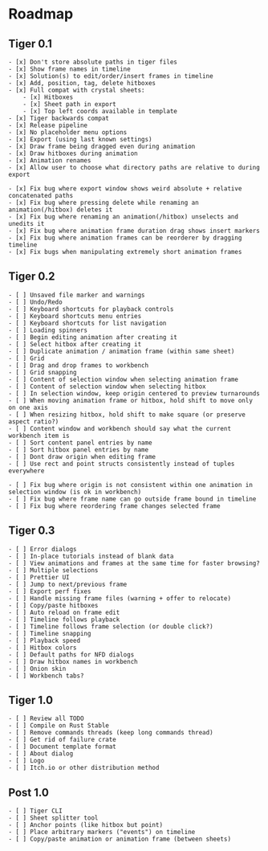 
# Roadmap

## Tiger 0.1
	- [x]️ Don't store absolute paths in tiger files
	- [x]️ Show frame names in timeline
	- [x]️ Solution(s) to edit/order/insert frames in timeline
	- [x]️ Add, position, tag, delete hitboxes
	- [x]️ Full compat with crystal sheets:
		- [x]️ Hitboxes
		- [x]️ Sheet path in export
		- [x]️ Top left coords available in template
	- [x]️ Tiger backwards compat
	- [x]️ Release pipeline
	- [x]️ No placeholder menu options
	- [x]️ Export (using last known settings)
	- [x]️ Draw frame being dragged even during animation
	- [x]️ Draw hitboxes during animation
	- [x]️ Animation renames
	- [x]️ Allow user to choose what directory paths are relative to during export

	- [x]️ Fix bug where export window shows weird absolute + relative concatenated paths
	- [x]️ Fix bug where pressing delete while renaming an animation(/hitbox) deletes it
	- [x]️ Fix bug where renaming an animation(/hitbox) unselects and unedits it
	- [x]️ Fix bug where animation frame duration drag shows insert markers
	- [x]️ Fix bug where animation frames can be reorderer by dragging timeline
	- [x]️ Fix bugs when manipulating extremely short animation frames

## Tiger 0.2
	- [ ] Unsaved file marker and warnings
	- [ ] Undo/Redo
	- [ ] Keyboard shortcuts for playback controls
	- [ ] Keyboard shortcuts menu entries
	- [ ] Keyboard shortcuts for list navigation
	- [ ] Loading spinners
	- [ ] Begin editing animation after creating it
	- [ ] Select hitbox after creating it
	- [ ] Duplicate animation / animation frame (within same sheet)
	- [ ] Grid
	- [ ] Drag and drop frames to workbench
	- [ ] Grid snapping
	- [ ] Content of selection window when selecting animation frame
	- [ ] Content of selection window when selecting hitbox
	- [ ] In selection window, keep origin centered to preview turnarounds
	- [ ] When moving animation frame or hitbox, hold shift to move only on one axis
	- [ ] When resizing hitbox, hold shift to make square (or preserve aspect ratio?)
	- [ ] Content window and workbench should say what the current workbench item is
	- [ ] Sort content panel entries by name
	- [ ] Sort hitbox panel entries by name
	- [ ] Dont draw origin when editing frame
	- [ ] Use rect and point structs consistently instead of tuples everywhere

	- [ ] Fix bug where origin is not consistent within one animation in selection window (is ok in workbench)
	- [ ] Fix bug where frame name can go outside frame bound in timeline
	- [ ] Fix bug where reordering frame changes selected frame

## Tiger 0.3
	- [ ] Error dialogs
	- [ ] In-place tutorials instead of blank data
	- [ ] View animations and frames at the same time for faster browsing?
	- [ ] Multiple selections
	- [ ] Prettier UI
	- [ ] Jump to next/previous frame
	- [ ] Export perf fixes
	- [ ] Handle missing frame files (warning + offer to relocate)
	- [ ] Copy/paste hitboxes
	- [ ] Auto reload on frame edit
	- [ ] Timeline follows playback
	- [ ] Timeline follows frame selection (or double click?)
	- [ ] Timeline snapping
	- [ ] Playback speed
	- [ ] Hitbox colors
	- [ ] Default paths for NFD dialogs
	- [ ] Draw hitbox names in workbench
	- [ ] Onion skin
	- [ ] Workbench tabs?

## Tiger 1.0
	- [ ] Review all TODO
	- [ ] Compile on Rust Stable
	- [ ] Remove commands threads (keep long commands thread)
	- [ ] Get rid of failure crate
	- [ ] Document template format
	- [ ] About dialog
	- [ ] Logo
	- [ ] Itch.io or other distribution method

## Post 1.0
	- [ ] Tiger CLI
	- [ ] Sheet splitter tool
	- [ ] Anchor points (like hitbox but point)
	- [ ] Place arbitrary markers ("events") on timeline
	- [ ] Copy/paste animation or animation frame (between sheets)
